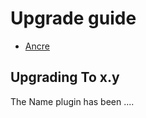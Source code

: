 # Upgrade guide

- [Ancre](#ancre)

<a name="upgrade-x.y"></a>
## Upgrading To x.y

The Name plugin has been ....

